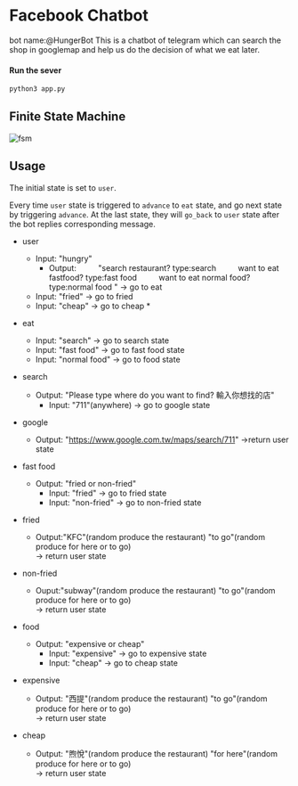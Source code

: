# Facebook Chatbot  
bot name:@HungerBot
This is a chatbot of telegram which can search the shop in googlemap and help us do the decision of what we eat later.

#### Run the sever  

```sh  
python3 app.py  
```  

## Finite State Machine  
  ![fsm](https://i.imgur.com/MccyeeQ.png)


## Usage  
The initial state is set to `user`.  

Every time `user` state is triggered to `advance` to `eat` state, and go next state by triggering `advance`. At the last state, they will `go_back` to `user` state after the bot replies corresponding message.  

* user  
    * Input: "hungry"  
        *   Output: 
            "search restaurant? type:search
            want to eat fastfood? type:fast food 
            want to eat normal food? type:normal food  "
                     -> go to eat 
    * Input: "fried" -> go to fried
    * Input: "cheap" -> go to cheap
        * 
    
* eat
    * Input: "search" -> go to search state
    * Input: "fast food" -> go to fast food state
    * Input: "normal food" -> go to food state

* search    
    * Output: "Please type where do you want to find? 輸入你想找的店" 
        * Input: "711"(anywhere) -> go to google state

* google    
    * Output: "https://www.google.com.tw/maps/search/711"
        ->return user state

* fast food
    * Output: "fried or non-fried"
        * Input: "fried" -> go to fried state
        * Input: "non-fried" -> go to non-fried state

* fried
    * Output:"KFC"(random produce the restaurant)
        "to go"(random produce for here or to go)    
        -> return user state

* non-fried
    * Ouput:"subway"(random produce the restaurant)
        "to go"(random produce for here or to go)    
        -> return user state
        
* food
    * Output: "expensive or cheap"
        * Input: "expensive" -> go to expensive state
        * Input: "cheap" -> go to cheap state

* expensive
    * Output: "西提"(random produce the restaurant)
        "to go"(random produce for here or to go)    
        -> return user state
        
* cheap
    * Output: "煦悅"(random produce the restaurant)
        "for here"(random produce for here or to go)    
        -> return user state
